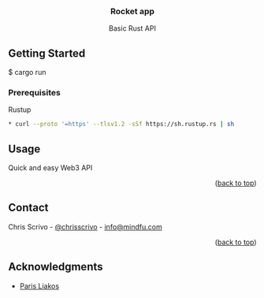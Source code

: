 <!-- Improved compatibility of back to top link: See: https://github.com/othneildrew/Best-README-Template/pull/73 -->
<a name="readme-top"></a>
<!--
*** Thanks for checking out the Best-README-Template. If you have a suggestion
*** that would make this better, please fork the repo and create a pull request
*** or simply open an issue with the tag "enhancement".
*** Don't forget to give the project a star!
*** Thanks again! Now go create something AMAZING! :D
-->



<!-- PROJECT SHIELDS -->
<!--
*** I'm using markdown "reference style" links for readability.
*** Reference links are enclosed in brackets [ ] instead of parentheses ( ).
*** See the bottom of this document for the declaration of the reference variables
*** for contributors-url, forks-url, etc. This is an optional, concise syntax you may use.
*** https://www.markdownguide.org/basic-syntax/#reference-style-links
-->


<br />
<div align="center">

<h3 align="center">Rocket app</h3>

  <p align="center">
    Basic Rust API
  </p>
</div>

<!-- GETTING STARTED -->
## Getting Started
$ cargo run

### Prerequisites
Rustup
  ```sh
* curl --proto '=https' --tlsv1.2 -sSf https://sh.rustup.rs | sh
  ```

<!-- USAGE EXAMPLES -->
## Usage

Quick and easy Web3 API

<p align="right">(<a href="#readme-top">back to top</a>)</p>


<!-- CONTACT -->
## Contact

Chris Scrivo - [@chrisscrivo](https://twitter.com/chrisscrivo) - info@mindfu.com

<p align="right">(<a href="#readme-top">back to top</a>)</p>


<!-- ACKNOWLEDGMENTS -->
## Acknowledgments

* [Paris Liakos](https://www.udemy.com/course/web-dev-with-rust-rocket-diesel/)